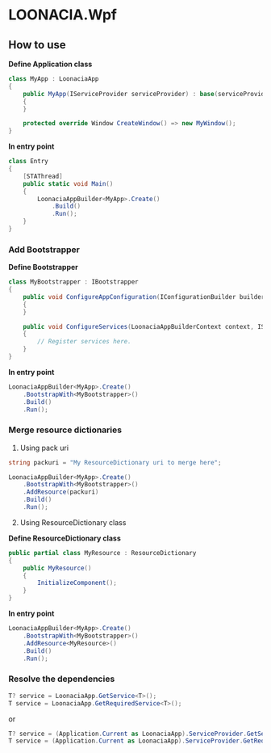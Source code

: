 # LOONACIA.Wpf

## How to use
**Define Application class**
```csharp
class MyApp : LoonaciaApp
{
	public MyApp(IServiceProvider serviceProvider) : base(serviceProvider)
	{
	}

	protected override Window CreateWindow() => new MyWindow();
}
```

**In entry point**
```csharp
class Entry
{
	[STAThread]
	public static void Main()
	{
		LoonaciaAppBuilder<MyApp>.Create()
			.Build()
			.Run();
	}
}
```

### Add Bootstrapper
**Define Bootstrapper**
```csharp
class MyBootstrapper : IBootstrapper
{
	public void ConfigureAppConfiguration(IConfigurationBuilder builder)
	{
	}

	public void ConfigureServices(LoonaciaAppBuilderContext context, IServiceCollection services)
	{
		// Register services here.
	}
}
```

**In entry point**
```csharp
LoonaciaAppBuilder<MyApp>.Create()
	.BootstrapWith<MyBootstrapper>()
	.Build()
	.Run();
```

### Merge resource dictionaries
1. Using pack uri

```csharp
string packuri = "My ResourceDictionary uri to merge here";

LoonaciaAppBuilder<MyApp>.Create()
	.BootstrapWith<MyBootstrapper>()
	.AddResource(packuri)
	.Build()
	.Run();
```

2. Using ResourceDictionary class

**Define ResourceDictionary class**
```csharp
public partial class MyResource : ResourceDictionary
{
	public MyResource()
	{
		InitializeComponent();
	}
}
```
**In entry point**
```csharp
LoonaciaAppBuilder<MyApp>.Create()
	.BootstrapWith<MyBootstrapper>()
	.AddResource<MyResource>()
	.Build()
	.Run();
```

### Resolve the dependencies
```csharp
T? service = LoonaciaApp.GetService<T>();
T service = LoonaciaApp.GetRequiredService<T>();
```
or
```csharp
T? service = (Application.Current as LoonaciaApp).ServiceProvider.GetService<T>();
T service = (Application.Current as LoonaciaApp).ServiceProvider.GetRequiredService<T>();
```